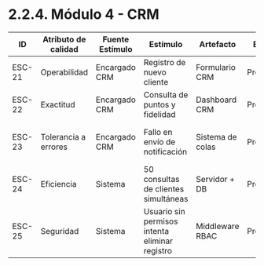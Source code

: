 # 2.2.4. Módulo 4  - CRM

| ID     | Atributo de calidad  | Fuente Estímulo | Estímulo                                       | Artefacto        | Entorno    | Respuesta                          | Medida de Respuesta                           |
| ------ | -------------------- | --------------- | ---------------------------------------------- | ---------------- | ---------- | ---------------------------------- | --------------------------------------------- |
| ESC-21 | Operabilidad         | Encargado CRM   | Registro de nuevo cliente                      | Formulario CRM   | Producción | Cliente agregado correctamente     | 100% de clientes registrados                  |
| ESC-22 | Exactitud            | Encargado CRM   | Consulta de puntos y fidelidad                 | Dashboard CRM    | Producción | Información correcta y actualizada | 0 errores en pruebas                          |
| ESC-23 | Tolerancia a errores | Encargado CRM   | Fallo en envío de notificación                 | Sistema de colas | Producción | Reintento automático               | 100% de notificaciones enviadas eventualmente |
| ESC-24 | Eficiencia           | Sistema         | 50 consultas de clientes simultáneas           | Servidor + DB    | Producción | Tiempo promedio ≤1.5s              | 95% de consultas dentro del límite            |
| ESC-25 | Seguridad            | Sistema         | Usuario sin permisos intenta eliminar registro | Middleware RBAC  | Producción | HTTP 403 + log                     | 0 accesos no autorizados    
